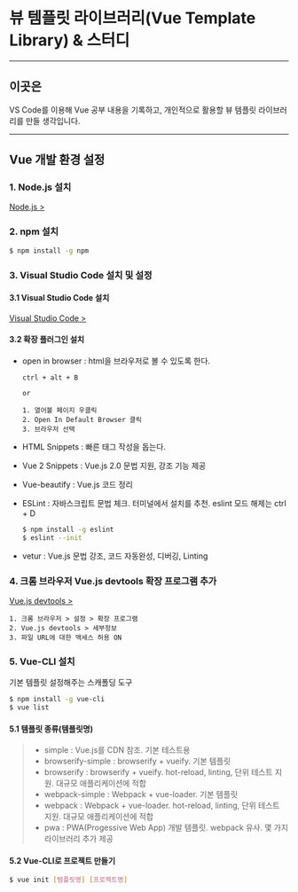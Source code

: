 # 뷰 템플릿 라이브러리(Vue Template Library) & 스터디

****

## 이곳은
VS Code를 이용해 Vue 공부 내용을 기록하고, 개인적으로 활용할 뷰 템플릿 라이브러리를 만들 생각입니다.

****

## Vue 개발 환경 설정
### 1. Node.js 설치
[Node.js >](https://nodejs.org/ko/)

### 2. npm 설치
```bash
$ npm install -g npm

```

### 3. Visual Studio Code 설치 및 설정
#### 3.1 Visual Studio Code 설치
[Visual Studio Code >](https://code.visualstudio.com/)

#### 3.2 확장 플러그인 설치
* open in browser : html을 브라우저로 볼 수 있도록 한다.

    ```
    ctrl + alt + B

    or

    1. 열어볼 페이지 우클릭
    2. Open In Default Browser 클릭
    3. 브라우저 선택
    ```

* HTML Snippets : 빠른 태그 작성을 돕는다.

* Vue 2 Snippets : Vue.js 2.0 문법 지원, 강조 기능 제공

* Vue-beautify : Vue.js 코드 정리

* ESLint : 자바스크립트 문법 체크. 터미널에서 설치를 추천. eslint 모드 해제는 ctrl + D

    ```bash
    $ npm install -g eslint
    $ eslint --init
    ```

* vetur : Vue.js 문법 강조, 코드 자동완성, 디버깅, Linting

### 4. 크롬 브라우저 Vue.js devtools 확장 프로그램 추가
[Vue.js devtools >](https://chrome.google.com/webstore/detail/vuejs-devtools/nhdogjmejiglipccpnnnanhbledajbpd?hl=ko)

    1. 크롬 브라우저 > 설정 > 확장 프로그램
    2. Vue.js devtools > 세부정보
    3. 파일 URL에 대한 액세스 허용 ON

### 5. Vue-CLI 설치
기본 템플릿 설정해주는 스캐폴딩 도구

```bash
$ npm install -g vue-cli
$ vue list
```

#### 5.1 템플릿 종류(템플릿명) 
> * simple : Vue.js를 CDN 참조. 기본 테스트용
> * browserify-simple : browserify + vueify. 기본 템플릿
> * browserify : browserify + vueify. hot-reload, linting, 단위 테스트 지원. 대규모 애플리케이션에 적합
> * webpack-simple : Webpack + vue-loader. 기본 템플릿
> * webpack : Webpack + vue-loader. hot-reload, linting, 단위 테스트 지원. 대규모 애플리케이션에 적합
> * pwa : PWA(Progessive Web App) 개발 템플릿. webpack 유사. 몇 가지 라이브러리 추가 제공

#### 5.2 Vue-CLI로 프로젝트 만들기
```bash
$ vue init [템플릿명] [프로젝트명]
```